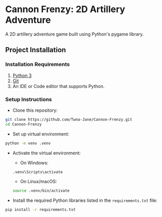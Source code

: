 # Cannon Frenzy: 2D Artillery Adventure 
A 2D artillery adventure game built using Python's pygame library.

## Project Installation
### Installation Requirements
1. [Python 3](https://www.python.org/downloads/)
2. [Git](https://git-scm.com/downloads)
3. An IDE or Code editor that supports Python.

### Setup Instructions
- Clone this repository:
```bash
git clone https://github.com/Twna-Jane/Cannon-Frenzy.git
cd Cannon-Frenzy
```

- Set up virtual environment:
```bash
python -m venv .venv
```

- Activate the virtual environment:
  - On Windows:
  ```bash
  .venv\Scripts\activate
  ```
  - On Linux/macOS:
  ```bash
  source .venv/bin/activate
  ```
  
- Install the required Python libraries listed in the `requirements.txt` file:
```bash
pip install -r requirements.txt
```
  
